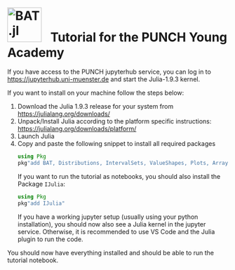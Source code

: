 # <img style="height:2.8em;" alt="BAT.jl" src="https://bat.github.io/BAT.jl/dev/assets/logo.svg"/> &nbsp;  Tutorial for the PUNCH Young Academy  

If you have access to the PUNCH jupyterhub service, you can log in to https://jupyterhub.uni-muenster.de and start the Julia-1.9.3 kernel.

If you want to install on your machine follow the steps below:
1. Download the Julia 1.9.3 release for your system from https://julialang.org/downloads/
2. Unpack/Install Julia according to the platform specific instructions: https://julialang.org/downloads/platform/
3. Launch Julia 
4. Copy and paste the following snippet to install all required packages
   ```julia
   using Pkg
   pkg"add BAT, Distributions, IntervalSets, ValueShapes, Plots, ArraysOfArrays, StatsBase, LinearAlgebra, DensityInterface, Optim, EmpiricalDistributions"
   ```
   If you want to run the tutorial as notebooks, you should also install the Package `IJulia`:
      ```julia
   using Pkg
   pkg"add IJulia"
   ```
   If you have a working jupyter setup (usually using your python installation), you should now also see a Julia kernel in the jupyter service.
   Otherwise, it is recommended to use VS Code and the Julia plugin to run the code.
   
You should now have everything installed and should be able to run the tutorial notebook.
